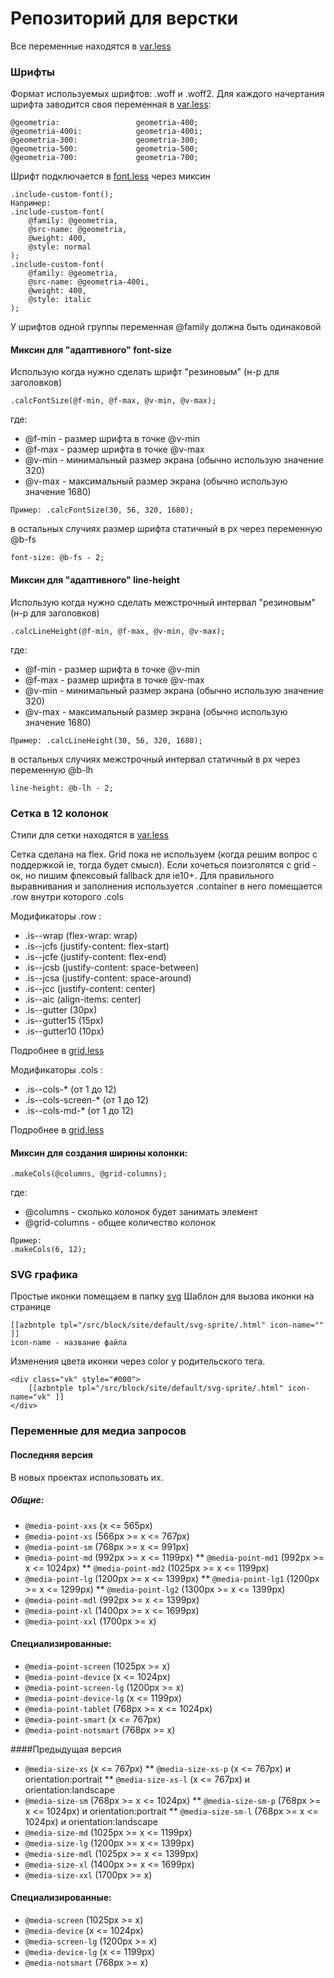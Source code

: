 # Репозиторий для верстки
Все переменные находятся в [var.less](/src/css/site/var.less)

### Шрифты

Формат используемых шрифтов: .woff и .woff2.
Для каждого начертания шрифта заводится своя переменная в [var.less](/src/css/site/var.less):
```
@geometria: 				geometria-400;
@geometria-400i: 			geometria-400i;
@geometria-300: 			geometria-300;
@geometria-500: 			geometria-500;
@geometria-700: 			geometria-700;
```
Шрифт подключается в [font.less](/src/css/site/font.less) через миксин
```
.include-custom-font();
Например:
.include-custom-font(
	@family: @geometria,
	@src-name: @geometria,
	@weight: 400, 
	@style: normal
);
.include-custom-font(
	@family: @geometria,
	@src-name: @geometria-400i,
	@weight: 400, 
	@style: italic
);
```
У шрифтов одной группы переменная @family должна быть одинаковой 

#### Миксин для "адаптивного" font-size
Использую когда нужно сделать шрифт "резиновым" (н-р для заголовков)
```
.calcFontSize(@f-min, @f-max, @v-min, @v-max);
```
где:
* @f-min - размер шрифта в точке @v-min
* @f-max - размер шрифта в точке @v-max
* @v-min - минимальный размер экрана (обычно использую значение 320)
* @v-max - максимальный размер экрана (обычно использую значение 1680)
```
Пример: .calcFontSize(30, 56, 320, 1680);
```

в остальных случиях размер шрифта статичный в px через переменную @b-fs
```
font-size: @b-fs - 2;
```

#### Миксин для "адаптивного" line-height
Использую когда нужно сделать межстрочный интервал "резиновым" (н-р для заголовков)
```
.calcLineHeight(@f-min, @f-max, @v-min, @v-max);
```
где:
* @f-min - размер шрифта в точке @v-min
* @f-max - размер шрифта в точке @v-max
* @v-min - минимальный размер экрана (обычно использую значение 320)
* @v-max - максимальный размер экрана (обычно использую значение 1680)
```
Пример: .calcLineHeight(30, 56, 320, 1680);
```

в остальных случиях межстрочный интервал статичный в px через переменную @b-lh
```
line-height: @b-lh - 2;
```

### Сетка в 12 колонок
Стили для сетки находятся в [var.less](/src/css/bootstrap/grid.less)</p>
Сетка сделана на flex. Grid пока не используем (когда решим вопрос с поддержкой ie, тогда будет смысл). Если хочеться поизголятся с grid - ок, но пишим флексовый fallback для ie10+.
Для правильного выравнивания и заполнения используется .container в него помещается .row внутри которого .cols

Модификаторы .row : 
* .is--wrap (flex-wrap: wrap)
* .is--jcfs (justify-content: flex-start)
* .is--jcfe (justify-content: flex-end)
* .is--jcsb (justify-content: space-between)
* .is--jcsa (justify-content: space-around)
* .is--jcc  (justify-content: center)
* .is--aic (align-items: center)
* .is--gutter (30px)
* .is--gutter15 (15px)
* .is--gutter10 (10px)

Подробнее в [grid.less](/src/css/bootstrap/grid.less)

Модификаторы .cols :
* .is--cols-* (от 1 до 12)
* .is--cols-screen-* (от 1 до 12)
* .is--cols-md-* (от 1 до 12)

Подробнее в [grid.less](/src/css/bootstrap/grid.less)

#### Миксин для создания ширины колонки:
```
.makeCols(@columns, @grid-columns);
```
где: 
* @columns - сколько колонок будет занимать элемент
* @grid-columns - общее количество колонок
```
Пример: 
.makeCols(6, 12);
```
### SVG графика
Простые иконки помещаем в папку [svg](/src/svg/)
Шаблон для вызова иконки на странице
``` 
[[azbntple tpl="/src/block/site/default/svg-sprite/.html" icon-name="" ]] 
icon-name - название файла
```
Изменения цвета иконки через color у родительского тега.
```
<div class="vk" style="#000">
	[[azbntple tpl="/src/block/site/default/svg-sprite/.html" icon-name="vk" ]]
</div>
```

### Переменные для медиа запросов
#### Последняя версия
В новых проектах использовать их.	

##### Общие: 
* `@media-point-xxs` (x <= 565px)
* `@media-point-xs` (566px >= x <= 767px)
* `@media-point-sm` (768px >= x <= 991px)
* `@media-point-md` (992px >= x <= 1199px)
** `@media-point-md1` (992px >= x <= 1024px)
** `@media-point-md2` (1025px >= x <= 1199px)
* `@media-point-lg` (1200px >= x <= 1399px)
** `@media-point-lg1` (1200px >= x <= 1299px)
** `@media-point-lg2` (1300px >= x <= 1399px)
* `@media-point-mdl` (992px >= x <= 1399px)
* `@media-point-xl` (1400px >= x <= 1699px)
* `@media-point-xxl` (1700px >= x)

#### Специализированные:
* `@media-point-screen` (1025px >= x)
* `@media-point-device` (x <= 1024px)
* `@media-point-screen-lg` (1200px >= x)
* `@media-point-device-lg` (x <= 1199px)
* `@media-point-tablet` (768px >= x <= 1024px)
* `@media-point-smart` (x <= 767px)
* `@media-point-notsmart` (768px >= x)

####Предыдущая версия
* `@media-size-xs` (x <= 767px)
** `@media-size-xs-p` (x <= 767px) и orientation:portrait
** `@media-size-xs-l` (x <= 767px) и orientation:landscape
* `@media-size-sm` (768px >= x <= 1024px)
** `@media-size-sm-p` (768px >= x <= 1024px) и orientation:portrait
** `@media-size-sm-l` (768px >= x <= 1024px) и orientation:landscape
* `@media-size-md` (1025px >= x <= 1199px)
* `@media-size-lg` (1200px >= x <= 1399px)
* `@media-size-mdl` (1025px >= x <= 1399px)
* `@media-size-xl` (1400px >= x <= 1699px)
* `@media-size-xxl` (1700px >= x)

#### Специализированные:
* `@media-screen` (1025px >= x)
* `@media-device` (x <= 1024px)
* `@media-screen-lg` (1200px >= x)
* `@media-device-lg` (x <= 1199px)
* `@media-notsmart` (768px >= x)